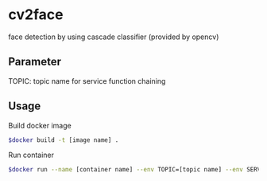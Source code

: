 # cv2face

face detection by using cascade classifier (provided by opencv)

## Parameter

TOPIC: topic name for service function chaining

## Usage

Build docker image
```bash
$docker build -t [image name] .
```

Run container
```bash
$docker run --name [container name] --env TOPIC=[topic name] --env SERVICE=[service name] -d -it [image name]
```
